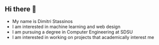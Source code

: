## Hi there 👋
 - My name is Dimitri Stassinos
 - I am interested in machine learning and web design
 - I am pursuing a degree in Computer Engineering at SDSU
 - I am interested in working on projects that academically interest me

<!--
**dsta33/dsta33** is a ✨ _special_ ✨ repository because its `README.md` (this file) appears on your GitHub profile.

Here are some ideas to get you started:

- 🔭 I’m currently working on ...
- 🌱 I’m currently learning ...
- 👯 I’m looking to collaborate on ...
- 🤔 I’m looking for help with ...
- 💬 Ask me about ...
- 📫 How to reach me: ...
- 😄 Pronouns: ...
- ⚡ Fun fact: ...
-->
